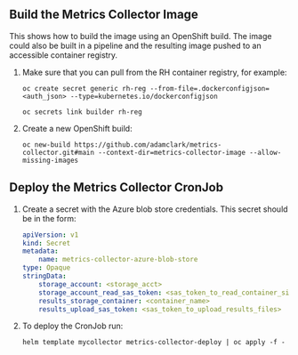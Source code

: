 ## Build the Metrics Collector Image

This shows how to build the image using an OpenShift build. The image could also be built in a pipeline and the resulting image pushed to an accessible container registry.

1. Make sure that you can pull from the RH container registry, for example:
    ```
    oc create secret generic rh-reg --from-file=.dockerconfigjson=<auth_json> --type=kubernetes.io/dockerconfigjson

    oc secrets link builder rh-reg
    ```

1. Create a new OpenShift build:
    ```
    oc new-build https://github.com/adamclark/metrics-collector.git#main --context-dir=metrics-collector-image --allow-missing-images
    ```

## Deploy the Metrics Collector CronJob

1. Create a secret with the Azure blob store credentials. This secret should be in the form:

    ```yaml
    apiVersion: v1
    kind: Secret
    metadata:
        name: metrics-collector-azure-blob-store
    type: Opaque
    stringData:
        storage_account: <storage_acct>
        storage_account_read_sas_token: <sas_token_to_read_container_sizes>
        results_storage_container: <container_name>
        results_upload_sas_token: <sas_token_to_upload_results_files>
    ```

1. To deploy the CronJob run:
    ```
    helm template mycollector metrics-collector-deploy | oc apply -f -
    ```